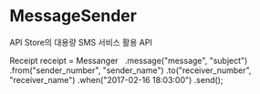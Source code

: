 # MessageSender
API Store의 대용량 SMS 서비스 활용 API

Receipt receipt = Messanger
    .message("message", "subject")
    .from("sender_number", "sender_name")
    .to("receiver_number", "receiver_name")
    .when("2017-02-16 18:03:00")
    .send();
